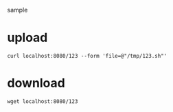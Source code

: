 sample

# upload
```
curl localhost:8080/123 --form 'file=@"/tmp/123.sh"'
```

# download
```
wget localhost:8080/123
```